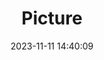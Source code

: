 ---
weight: 1
images:
- /images/edited/183.jpeg
title: Picture
date: 2023-11-11 14:40:09
tags: [luminar neo,work,bottle,person,diningtable,laptop,cellphone,chair]
---